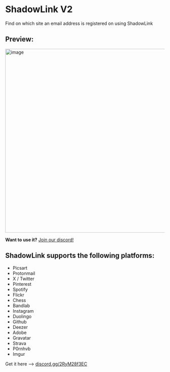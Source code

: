 # ShadowLink V2
Find on which site an email address is registered on using ShadowLink

## Preview:
<img width="750" height="580" alt="image" src="https://github.com/user-attachments/assets/865da040-712b-481c-93c7-8247a3490035" />

**Want to use it?** [Join our discord!](https://discord.gg/2RyM28f3EC)

## ShadowLink supports the following platforms:
- Picsart
- Protonmail
- X / Twitter
- Pinterest
- Spotify
- Flickr
- Chess
- Bandlab
- Instagram
- Duolingo
- Github
- Deezer
- Adobe
- Gravatar
- Strava
- P0rnhvb
- Imgur

Get it here --> [discord.gg/2RyM28f3EC](https://discord.gg/2RyM28f3EC)
